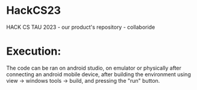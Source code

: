 # HackCS23
HACK CS TAU 2023 - our product's repository - collaboride

# Execution:
The code can be ran on android studio, on emulator or physically after connecting an android mobile device, after building the environment using 
view -> windows tools -> build, and pressing the "run" button. 
